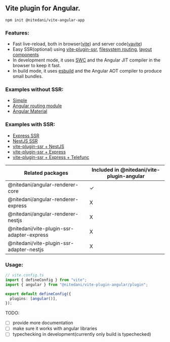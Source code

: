 ## Vite plugin for Angular.

```
npm init @nitedani/vite-angular-app
```

### Features:

- Fast live-reload, both in browser([vite](https://vitejs.dev/)) and server code([vavite](https://github.com/cyco130/vavite))
- Easy SSR(optional) using [vite-plugin-ssr](https://vite-plugin-ssr.com/), [filesystem routing](https://vite-plugin-ssr.com/filesystem-routing), [layout components](https://vite-plugin-ssr.com/layouts)
- In development mode, it uses [SWC](https://swc.rs/) and the Angular JIT compiler in the browser to keep it fast.
- In build mode, it uses [esbuild](https://esbuild.github.io/) and the Angular AOT compiler to produce small bundles.

### Examples without SSR:

- [Simple](./examples/simple/)
- [Angular routing module](./examples/routing-module/)
- [Angular Material](./examples/material/)

### Examples with SSR:

- [Express SSR](./examples/express/)
- [NestJS SSR](./examples/universal/)
- [vite-plugin-ssr + NestJS](./examples/vps/)
- [vite-plugin-ssr + Express](./examples/vps-express/)
- [vite-plugin-ssr + Express + Telefunc](./examples/vps-express-telefunc/)

| Related packages                          | Included in @nitedani/vite-plugin-angular |
| ----------------------------------------- | ----------------------------------------- |
| @nitedani/angular-renderer-core           | ✓                                         |
| @nitedani/angular-renderer-express        | X                                         |
| @nitedani/angular-renderer-nestjs         | X                                         |
| @nitedani/vite-plugin-ssr-adapter-express | X                                         |
| @nitedani/vite-plugin-ssr-adapter-nestjs  | X                                         |

### Usage:

```typescript
// vite.config.ts
import { defineConfig } from "vite";
import { angular } from "@nitedani/vite-plugin-angular/plugin";

export default defineConfig({
  plugins: [angular()],
});
```

TODO:

- [ ] provide more documentation
- [ ] make sure it works with angular libraries
- [ ] typechecking in development(currently only build is typechecked)
